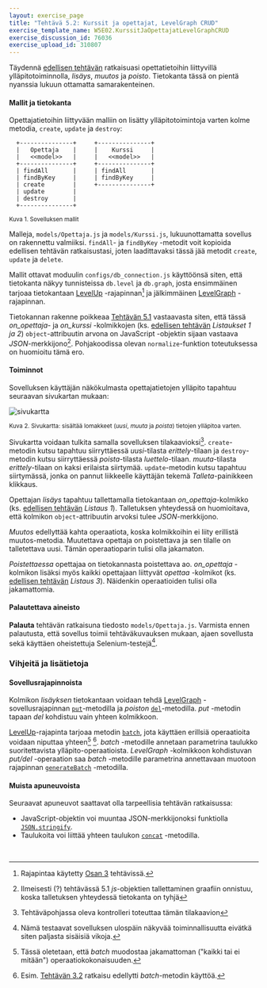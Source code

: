 ```yaml
---
layout: exercise_page
title: "Tehtävä 5.2: Kurssit ja opettajat, LevelGraph CRUD"
exercise_template_name: W5E02.KurssitJaOpettajatLevelGraphCRUD
exercise_discussion_id: 76036
exercise_upload_id: 310807
---
```


Täydennä [edellisen tehtävän](../tehtava51) ratkaisuasi opettatietoihin liittyvillä ylläpitotoiminnolla, *lisäys*, *muutos* ja *poisto*. Tietokanta tässä on pientä nyanssia lukuun ottamatta samarakenteinen.


#### Mallit ja tietokanta

Opettajatietoihin liittyvään malliin on lisätty ylläpitotoimintoja varten kolme metodia, `create`, `update` ja `destroy`:

~~~
  +---------------+     +---------------+
  |   Opettaja    |     |    Kurssi     |
  |   <<model>>   |     |   <<model>>   |
  +---------------+     +---------------+
  | findAll       |     | findAll       |
  | findByKey     |     | findByKey     |
  | create        |     +---------------+
  | update        |
  | destroy       |
  +---------------+
~~~
<small>Kuva 1. Sovelluksen mallit</small>


Malleja, `models/Opettaja.js` ja `models/Kurssi.js`, lukuunottamatta sovellus on rakennettu valmiiksi. `findAll`- ja `findByKey` -metodit voit kopioida edellisen tehtävän ratkaisustasi, joten laadittavaksi tässä jää metodit `create`, `update` ja `delete`.

Mallit ottavat moduulin `configs/db_connection.js` käyttöönsä siten, että tietokanta näkyy tunnisteissa `db.level` ja `db.graph`, josta ensimmäinen tarjoaa tietokantaan [LevelUp][LevelUp] -rajapinnan[^1] ja jälkimmäinen [LevelGraph][LevelGraph] -rajapinnan. 


[LevelUp]: https://github.com/Level/levelup/blob/master/README.md
[LevelGraph]: https://github.com/mcollina/levelgraph/blob/master/README.md

[^1]: Rajapintaa käytetty [Osan 3](../../osa3) tehtävissä.

Tietokannan rakenne poikkeaa [Tehtävän 5.1](../tehtava51) vastaavasta siten, että tässä *on_opettaja*- ja *on_kurssi* -kolmikkojen (ks. [edellisen tehtävän](../tehtava51) *Listaukset 1 ja 2*) `object`-attribuutin arvona on JavaScript -objektin sijaan vastaava *JSON*-merkkijono[^2]. Pohjakoodissa olevan `normalize`-funktion toteutuksessa on huomioitu tämä ero.

[^2]: Ilmeisesti (?) tehtävässä 5.1 *js*-objektien tallettaminen graafiin onnistuu, koska talletuksen yhteydessä tietokanta on tyhjä 

#### Toiminnot

Sovelluksen käyttäjän näkökulmasta opettajatietojen ylläpito tapahtuu seuraavan sivukartan mukaan:

![sivukartta](../../osa2/img/w2e03.png)

<small>Kuva 2. Sivukartta: sisältää lomakkeet (*uusi*, *muuta* ja *poista*) tietojen ylläpitoa varten.</small>

Sivukartta voidaan tulkita samalla sovelluksen tilakaavioksi[^3]. `create`-metodin kutsu tapahtuu siirryttäessä *uusi*-tilasta *erittely*-tilaan ja `destroy`-metodin kutsu siirryttäessä *poista*-tilasta *luettelo*-tilaan. *muuta*-tilasta *erittely*-tilaan on kaksi erilaista siirtymää. `update`-metodin kutsu tapahtuu siirtymässä, jonka on pannut liikkeelle käyttäjän tekemä *Talleta*-painikkeen klikkaus.

[^3]: Tehtäväpohjassa oleva kontrolleri toteuttaa tämän tilakaavion


Opettajan *lisäys* tapahtuu tallettamalla tietokantaan *on_opettaja*-kolmikko (ks. [edellisen tehtävän](../tehtava51) *Listaus 1*). Talletuksen yhteydessä on huomioitava, että kolmikon `object`-attribuutin arvoksi tulee *JSON*-merkkijono.

*Muutos* edellyttää kahta operaatiota, koska kolmikkoihin ei liity erillistä muutos-metodia. Muutettava opettaja on poistettava ja sen tilalle on talletettava uusi. Tämän operaatioparin tulisi olla jakamaton. 


*Poistettaessa* opettajaa on tietokannasta poistettava ao. *on_opettaja* -kolmikon lisäksi myös kaikki opettajaan liittyvät *opettaa* -kolmikot (ks. [edellisen tehtävän](../tehtava51) *Listaus 3*). Näidenkin operaatioiden tulisi olla jakamattomia.


#### Palautettava aineisto

**Palauta** tehtävän ratkaisuna tiedosto `models/Opettaja.js`. Varmista ennen palautusta, että sovellus toimii tehtäväkuvauksen mukaan, ajaen sovellusta sekä käyttäen oheistettuja Selenium-testejä[^4]. 

[^4]: Nämä testaavat sovelluksen ulospäin näkyvää toiminnallisuutta eivätkä siten paljasta sisäisiä vikoja.

### Vihjeitä ja lisätietoja


#### Sovellusrajapinnoista

Kolmikon *lisäyksen* tietokantaan voidaan tehdä [LevelGraph][LevelGraph] -sovellusrajapinnan [`put`][put]-metodilla ja *poiston* [`del`][del]-metodilla. *put* -metodin tapaan *del* kohdistuu vain yhteen kolmikkoon.

[LevelUp][LevelUp]-rajapinta tarjoaa metodin [`batch`][batch], jota käyttäen erillsiä operaatioita voidaan niputtaa yhteen[^5] [^6]. *batch* -metodille annetaan parametrina taulukko suoritettavista ylläpito-operaatioista. *LevelGraph* -kolmikkoon kohdistuvan *put/del* -operaation saa *batch* -metodille parametrina annettavaan muotoon rajapinnan [`generateBatch`][generateBatch] -metodilla.


[put]: https://github.com/mcollina/levelgraph#get-and-put
[del]: https://github.com/mcollina/levelgraph#deleting
[batch]: https://github.com/Level/levelup/blob/master/README.md#batch
[generateBatch]: https://github.com/mcollina/levelgraph#generate-batch-operations

[^5]: Tässä oletetaan, että *batch* muodostaa jakamattoman ("kaikki tai ei mitään") operaatiokokonaisuuden.

[^6]: Esim. [Tehtävän 3.2](../../osa3/tehtava32) ratkaisu edellytti *batch*-metodin käyttöä. 


#### Muista apuneuvoista

Seuraavat apuneuvot saattavat olla tarpeellisia tehtävän ratkaisussa:

* JavaScript-objektin voi muuntaa JSON-merkkijonoksi funktiolla [`JSON.stringify`][JSON.stringify]. 
* Taulukoita voi liittää yhteen taulukon [`concat`][concat] -metodilla.


[JSON.stringify]: https://developer.mozilla.org/en-US/docs/Web/JavaScript/Reference/Global_Objects/JSON/stringify
[concat]: https://developer.mozilla.org/en-US/docs/Web/JavaScript/Reference/Global_Objects/Array/concat


<br/>
